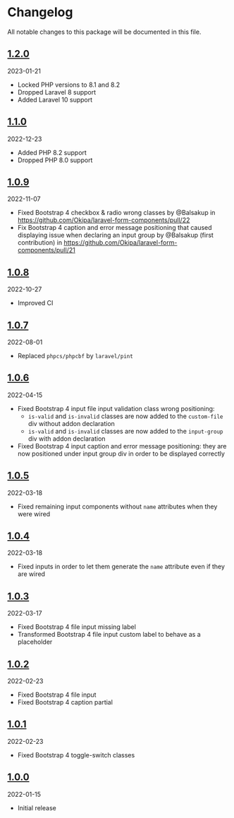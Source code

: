 # Changelog

All notable changes to this package will be documented in this file.

## [1.2.0](https://github.com/Okipa/laravel-form-components/compare/1.1.0...1.2.0)

2023-01-21

* Locked PHP versions to 8.1 and 8.2
* Dropped Laravel 8 support
* Added Laravel 10 support

## [1.1.0](https://github.com/Okipa/laravel-form-components/compare/1.0.9...1.1.0)

2022-12-23

* Added PHP 8.2 support
* Dropped PHP 8.0 support

## [1.0.9](https://github.com/Okipa/laravel-form-components/compare/1.0.8...1.0.9)

2022-11-07

* Fixed Bootstrap 4 checkbox & radio wrong classes by @Balsakup in https://github.com/Okipa/laravel-form-components/pull/22
* Fix Bootstrap 4 caption and error message positioning that caused displaying issue when declaring an input group by @Balsakup (first contribution) in https://github.com/Okipa/laravel-form-components/pull/21

## [1.0.8](https://github.com/Okipa/laravel-form-components/compare/1.0.7...1.0.8)

2022-10-27

* Improved CI

## [1.0.7](https://github.com/Okipa/laravel-form-components/compare/1.0.6...1.0.7)

2022-08-01

* Replaced `phpcs/phpcbf` by `laravel/pint`

## [1.0.6](https://github.com/Okipa/laravel-form-components/compare/1.0.5...1.0.6)

2022-04-15

* Fixed Bootstrap 4 input file input validation class wrong positioning:
  * `is-valid` and `is-invalid` classes are now added to the `custom-file` div without addon declaration
  * `is-valid` and `is-invalid` classes are now added to the `input-group` div with addon declaration
* Fixed Bootstrap 4 input caption and error message positioning: they are now positioned under input group div in order to be displayed correctly

## [1.0.5](https://github.com/Okipa/laravel-form-components/compare/1.0.4...1.0.5)

2022-03-18

* Fixed remaining input components without `name` attributes when they were wired
 
## [1.0.4](https://github.com/Okipa/laravel-form-components/compare/1.0.3...1.0.4)

2022-03-18

* Fixed inputs in order to let them generate the `name` attribute even if they are wired

## [1.0.3](https://github.com/Okipa/laravel-form-components/compare/1.0.2...1.0.3)

2022-03-17

* Fixed Bootstrap 4 file input missing label
* Transformed Bootstrap 4 file input custom label to behave as a placeholder

## [1.0.2](https://github.com/Okipa/laravel-form-components/compare/1.0.1...1.0.2)

2022-02-23

* Fixed Bootstrap 4 file input
* Fixed Bootstrap 4 caption partial

## [1.0.1](https://github.com/Okipa/laravel-form-components/compare/1.0.0...1.0.1)

2022-02-23

* Fixed Bootstrap 4 toggle-switch classes

## [1.0.0](https://github.com/Okipa/laravel-form-components/releases/tag/1.0.0)

2022-01-15

* Initial release
